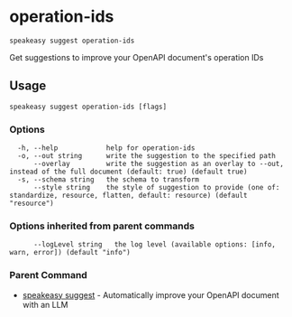 # operation-ids  
`speakeasy suggest operation-ids`  


Get suggestions to improve your OpenAPI document's operation IDs  

## Usage

```
speakeasy suggest operation-ids [flags]
```

### Options

```
  -h, --help            help for operation-ids
  -o, --out string      write the suggestion to the specified path
      --overlay         write the suggestion as an overlay to --out, instead of the full document (default: true) (default true)
  -s, --schema string   the schema to transform
      --style string    the style of suggestion to provide (one of: standardize, resource, flatten, default: resource) (default "resource")
```

### Options inherited from parent commands

```
      --logLevel string   the log level (available options: [info, warn, error]) (default "info")
```

### Parent Command

* [speakeasy suggest](README.md)	 - Automatically improve your OpenAPI document with an LLM
